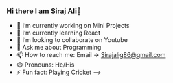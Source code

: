 ### Hi there I am Siraj Ali👋

- 🔭 I’m currently working on Mini Projects
- 🌱 I’m currently learning React
- 👯 I’m looking to collaborate on Youtube
- 💬 Ask me about Programming
- 📫 How to reach me: Email -> Sirajalig86@gmail.com
- 😄 Pronouns: He/His
- ⚡ Fun fact: Playing Cricket
-->
